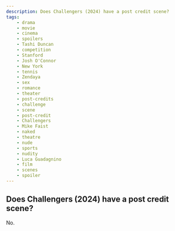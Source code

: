 ```yaml
---
description: Does Challengers (2024) have a post credit scene?
tags: 
    - drama
    - movie
    - cinema
    - spoilers
    - Tashi Duncan
    - competition
    - Stanford
    - Josh O'Connor
    - New York
    - tennis
    - Zendaya
    - sex
    - romance
    - theater
    - post-credits
    - challenge
    - scene
    - post-credit
    - Challengers
    - Mike Faist
    - naked
    - theatre
    - nude
    - sports
    - nudity
    - Luca Guadagnino
    - film
    - scenes
    - spoiler
---
```


## Does Challengers (2024) have a post credit scene?

No.
